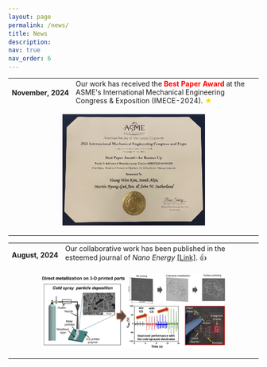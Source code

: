 ```yaml
---
layout: page
permalink: /news/
title: News
description: 
nav: true
nav_order: 6
---
```

<!-- News -->


<div class="news">
    <div class="table-responsive">
        <table class="table table-sm table-borderless">
            <tr>
                <th scope="row" style="white-space: nowrap;">November, 2024</th>
                <td>
                  Our work has received the <span style="color:red; font-weight:bold;">Best Paper Award</span>  at the ASME's International Mechanical Engineering Congress & Exposition (IMECE-2024). <span style="color:gold;">&#9733;</span>
                </td>
            </tr>
            <tr>
                <td colspan="2" style="text-align: center;">
                    <figure>
                        <img src="../assets/img/IMECE_Best paper award.jpg" alt="Cold Spray Additive Manufacturing Cell" style="width:70%; max-width:500px; height:70%; max-height:1000px;">                        
                    </figure>
                </td>
            </tr>
            <tr>     
      
<div class="news">
    <div class="table-responsive">
        <table class="table table-sm table-borderless">
            <tr>
                <th scope="row" style="white-space: nowrap;">August, 2024</th>
                <td>
                    Our collaborative work has been published in the esteemed journal of <i>Nano Energy</i> <a href="https://doi.org/10.1016/j.nanoen.2024.110082">[Link]</a>. <span class="star">&#128077;</span> 
                </td>
            </tr>
            <tr>
                <td colspan="2" style="text-align: center;">
                    <figure>
                        <img src="../assets/img/graphical_abstract.jpg" alt="Cold Spray Additive Manufacturing Cell" style="width:90%; max-width:600px;">                       
                    </figure>
                </td>
            </tr>
            <tr>

